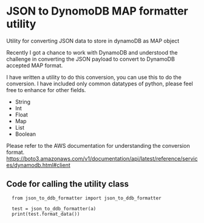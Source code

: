 # JSON to DynomoDB MAP formatter utility
Utility for converting JSON data to store in dynamoDB as MAP object

Recently I got a chance to work with DynamoDB and understood the challenge in converting the JSON payload to convert to DynamoDB accepted MAP format.

I have written a utility to do this conversion, you can use this to do the conversion. 
I have included only common datatypes of python, please feel free to enhance for other fields.
* String
* Int
* Float
* Map
* List
* Boolean

Please refer to the AWS documentation for understanding the conversion format.
https://boto3.amazonaws.com/v1/documentation/api/latest/reference/services/dynamodb.html#client

## Code for calling the utility class
```
  from json_to_ddb_formatter import json_to_ddb_formatter

  test = json_to_ddb_formatter(a)
  print(test.format_data())
```
